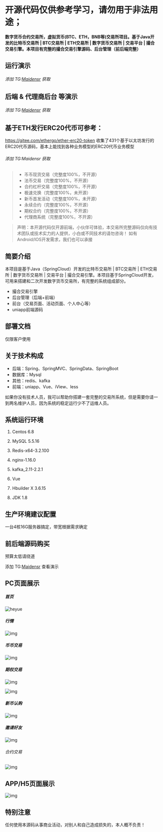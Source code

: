 # 开源代码仅供参考学习，请勿用于非法用途；

#### 数字货币合约交易所，虚拟货币(BTC、ETH，BNB等)交易所项目。基于Java开发的比特币交易所 | BTC交易所 | ETH交易所 | 数字货币交易所 | 交易平台 | 撮合交易引擎。本项目有完整的撮合交易引擎源码、后台管理（前后端完整）

## 运行演示

###### 添加 TG:[Maidensr](https://t.me/maidensr) 获取

## 后端 & 代理商后台 等演示

###### 添加 TG:[Maidensr](https://t.me/maidensr) 获取

## 基于ETH发行ERC20代币可参考：

https://gitee.com/ethergo/ether-erc20-token
收集了431个基于以太坊发行的ERC20代币源码，基本上能找到各种业务模型的ERC20代币业务模型

###### 添加 TG:Maidensr 获取



> - 币币现货交易（完整度100%，不开源）
> - 法币交易（完整度100%，不开源）
> - 合约杠杆交易（完整度100%，不开源）
> - 极速兑换（完整度100%，未开源）
> - 新币首发活动（完整度100%，未开源）
> - 永续合约（完整度100%，不开源）
> - 期权合约（完整度100%，不开源）
> - 代理商系统（完整度100%，不开源）

> 声明：本开源代码仅开源前端，小伙伴可体验，本交易所完整源码仅向有技术团队或技术实力的人提供，小白或不同技术的请勿咨询！
> 如有Android/IOS开发需求，我们也可以承接

## 简要介绍

本项目是基于Java（SpringCloud）开发的比特币交易所 | BTC交易所 | ETH交易所 | 数字货币交易所 | 交易平台 | 撮合交易引擎。本项目基于SpringCloud开发，可用来搭建和二次开发数字货币交易所，有完整的系统组成部分。

- 撮合交易引擎
- 后台管理（后端+前端）
- 前台（交易页面、活动页面、个人中心等）
- uniapp前端源码

## 部署文档

仅限客户使用

## 关于技术构成

- 后端：Spring、SpringMVC、SpringData、SpringBoot
- 数据库：Mysql
- 其他：redis、kafka
- 前端：uniapp、Vue、iView、less


如果你没有技术人员，我可以帮助你搭建一套完整的交易所系统，但是需要你请一到两名维护人员，因为系统的稳定运行少不了运维人员。

## 系统运行环境

1. Centos 6.8

2. MySQL 5.5.16

3. Redis-x64-3.2.100

4. nginx-1.16.0

5. kafka_2.11-2.2.1

6. Vue

7. Hbuilder X 3.6.15

8. JDK 1.8


## 生产环境建议配置

一台4核16G服务器搞定，带宽根据需求确定

## 前后端源码购买

预算太低请绕道

添加 TG:[Maidensr](https://t.me/maidensr) 查看演示

## PC页面展示

##### 首页

![heyue](/img/001%20(1).png)

##### 行情

![img](/img/001%20(2).png)

##### 币币交易

![img](/img/001%20(3).png)

##### 期权交易

![img](/img/001%20(4).png)

![img](/img/001%20(5).png)

##### 新币认购

![img](/img/001%20(6).png)

##### 邀请好友

![img](/img/001%20(7).png)

###### 合约交易

![img](/img/heyue.png)

## APP/H5页面展示

![img](/img/app.png)

## 特别注意

任何使用本源码从事商业活动，对别人和自己造成损失的，本人概不负责！
